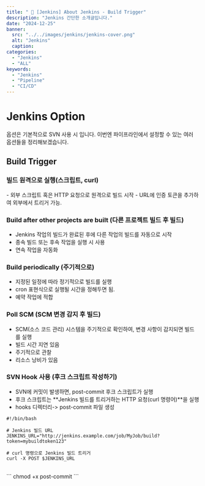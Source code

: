 ```yaml
---
title: " 💬 [Jenkins] About Jenkins - Build Trigger"
description: "Jenkins 간단한 소개글입니다."
date: "2024-12-25"
banner:
  src: "../../images/jenkins/jenkins-cover.png"
  alt: "Jenkins"
  caption: 
categories:
  - "Jenkins"
  - "ALL"
keywords:
  - "Jenkins"
  - "Pipeline"
  - "CI/CD"
---
```


# Jenkins Option
 

옵션은 기본적으로 SVN 사용 시 입니다.
이번엔 파이프라인에서 설정할 수 있는 여러 옵션들을 정리해보겠습니다.

## Build Trigger

###  빌드 원격으로 실행(스크립트, curl)

- 외부 스크립트 혹은 HTTP 요청으로 원격으로 빌드 시작
- URL에 인증 토큰을 추가하여 외부에서 트리거 가능.

###  Build after other projects are built (다른 프로젝트 빌드 후 빌드)

* Jenkins 작업의 빌드가 완료된 후에 다른 작업의 빌드를 자동으로 시작
* 종속 빌드 또는 후속 작업을 실행 시 사용
* 연속 작업을 자동화


###  Build periodically (주기적으로)

* 지정된 일정에 따라 정기적으로 빌드를 실행
* cron 표현식으로 실행될 시간을 정해두면 됨.
* 예약 작업에 적합


###  Poll SCM (SCM 변경 감지 후 빌드)

* SCM(소스 코드 관리) 시스템을 주기적으로 확인하여, 변경 사항이 감지되면 빌드를 실행
* 빌드 시간 지연 있음
* 주기적으로 관찰
* 리소스 낭비가 있음

###  SVN Hook 사용 (후크 스크립트 작성하기)

* SVN에 커밋이 발생하면, post-commit 후크 스크립트가 실행
* 후크 스크립트는 \*\*Jenkins 빌드를 트리거하는 HTTP 요청(curl 명령어)\*\*을 실행
* hooks 디렉터리-> post-commit 파일 생성

```
#!/bin/bash

# Jenkins 빌드 URL
JENKINS_URL="http://jenkins.example.com/job/MyJob/build?token=mybuildtoken123"

# curl 명령으로 Jenkins 빌드 트리거
curl -X POST $JENKINS_URL
```

<br>
```
chmod +x post-commit
```


